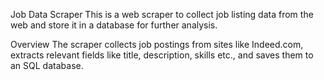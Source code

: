 Job Data Scraper
This is a web scraper to collect job listing data from the web and store it in a database for further analysis.

Overview
The scraper collects job postings from sites like Indeed.com, extracts relevant fields like title, description, skills etc., and saves them to an SQL database.
